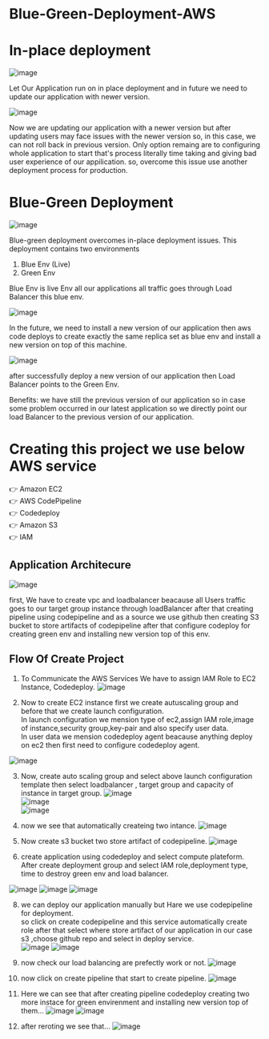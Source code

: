 # Blue-Green-Deployment-AWS

# In-place deployment

![image](https://github.com/jeelkanani/Blue-Green-Deployment-AWS/assets/80504844/991b84f8-9cb4-4f23-95b5-a94343de1888)


Let Our Application run on in place deployment and in future we need to update our application with newer version.


![image](https://github.com/jeelkanani/Blue-Green-Deployment-AWS/assets/80504844/cb01e36b-4b9e-49c7-8797-667939fa0e2b)


Now we are updating our application with a newer version but after updating users may face issues with the newer version so, in this case, we can not roll back in previous version. Only option remaing are to configuring whole application to start that's process literally time taking and giving bad user experience of our appilication.
so, overcome this issue use another deployment process for production.


# Blue-Green Deployment

![image](https://github.com/jeelkanani/Blue-Green-Deployment-AWS/assets/80504844/74860bee-76d9-41a1-a48c-4aaabccf0422)

Blue-green deployment overcomes in-place deployment issues. This deployment contains two environments 
1) Blue Env (Live)
2) Green Env 

Blue Env is live Env all our applications all traffic goes through Load Balancer this blue env.

![image](https://github.com/jeelkanani/Blue-Green-Deployment-AWS/assets/80504844/124a6b06-34f4-4bef-bc8c-1567854c967c)

In the future, we need to install a new version of our application then aws code deploys to create exactly the same replica set as blue env and install a new version on top of this machine.

![image](https://github.com/jeelkanani/Blue-Green-Deployment-AWS/assets/80504844/418095ff-b6b7-4537-832f-bb83d1dd5645)

after successfully deploy a new version of our application then Load Balancer points to the Green Env.

Benefits: we have still the previous version of our application so in case some problem occurred in our latest application so we directly point our load Balancer to the previous version of our application.

# Creating this project we use below AWS service

👉 Amazon EC2<br>
👉 AWS CodePipeline<br>
👉 Codedeploy<br>
👉 Amazon S3<br>
👉 IAM<br> 

## Application Architecure

![image](https://github.com/jeelkanani/Blue-Green-Deployment-AWS/assets/80504844/2b377d20-a8fd-43b2-b38c-aebfa59b71f5)

first, We have to create vpc and loadbalancer beacause all Users traffic goes to our target group instance through loadBalancer after that creating pipeline using codepipeline and as a source we use github then creating S3 bucket to store artifacts of codepipeline after that configure codeploy for creating green env and installing new version top of this env.<br>

## Flow Of Create Project

1) To Communicate the AWS Services We have to assign IAM Role to EC2 Instance, Codedeploy.
 ![image](https://github.com/jeelkanani/Blue-Green-Deployment-AWS/assets/80504844/0ca4da90-55bc-4193-858e-c3f59774232c)

2) Now to create EC2 instance first we create autuscaling group and before that we create launch configuration.<br>
   In launch configuration we mension type of ec2,assign IAM role,image of instance,security group,key-pair and also specify user data.<br>
   In user data we mension codedeploy agent beacause anything deploy on ec2 then first need to configure codedeploy agent.

![image](https://github.com/jeelkanani/Blue-Green-Deployment-AWS/assets/80504844/5431a941-0748-4903-b007-d932c4e32937)

3) Now, create auto scaling group and select above launch configuration template then select loadbalancer , target group and capacity of instance in target group. 
 ![image](https://github.com/jeelkanani/Blue-Green-Deployment-AWS/assets/80504844/64a91787-7be9-4e3e-9035-cedb1ddf9c1e)<br>
  ![image](https://github.com/jeelkanani/Blue-Green-Deployment-AWS/assets/80504844/34d3b050-6a40-43fd-b64b-e53dff225982)<br>
  ![image](https://github.com/jeelkanani/Blue-Green-Deployment-AWS/assets/80504844/40897cca-02b6-44f2-ac33-ab2ae13c38ed)<br>

4) now we see that automatically createing two intance.
  ![image](https://github.com/jeelkanani/Blue-Green-Deployment-AWS/assets/80504844/6c42d10f-8296-4033-9f81-2cc3d5f53b25)
  
6) Now create s3 bucket two store artifact of codepipeline.
  ![image](https://github.com/jeelkanani/Blue-Green-Deployment-AWS/assets/80504844/063e1b0f-4f26-40cc-8193-e5b0b09bfbcd)

7) create application using codedeploy and select compute plateform.<br>
   After create deployment group and select IAM role,deployment type, time to destroy green env and load balancer.

  ![image](https://github.com/jeelkanani/Blue-Green-Deployment-AWS/assets/80504844/e4ddf824-98b5-4640-9e4e-022926f46463)
  ![image](https://github.com/jeelkanani/Blue-Green-Deployment-AWS/assets/80504844/4489ff8d-5dcf-4db0-8001-b75524cf90de)
  ![image](https://github.com/jeelkanani/Blue-Green-Deployment-AWS/assets/80504844/b1a79baa-8d31-4de0-be3e-aab426875317)

8) we can deploy our application manually but Hare we use codepipeline for deployment.<br>
   so click on create codepipeline and this service automatically create role after that select  where store artifact of our application in our case s3 ,choose      github repo and select in deploy service.  
  ![image](https://github.com/jeelkanani/Blue-Green-Deployment-AWS/assets/80504844/c039c8e8-ba1c-4701-be19-e44f83d748e9)
   ![image](https://github.com/jeelkanani/Blue-Green-Deployment-AWS/assets/80504844/e2c7a002-4b02-493c-965b-bd5ecc521723)

9) now check our load balancing are prefectly work or not.
   ![image](https://github.com/jeelkanani/Blue-Green-Deployment-AWS/assets/80504844/dae6a728-57a0-4ce5-b712-8b9c67383092)

10) now click on create pipeline that start to create pipeline. 
   ![image](https://github.com/jeelkanani/Blue-Green-Deployment-AWS/assets/80504844/2d2d0144-48b6-44a5-b10f-08910e4d6403)

11) Here we can see that after creating pipeline codedeploy creating two more instace for green envirenment and installing new version top of them...
   ![image](https://github.com/jeelkanani/Blue-Green-Deployment-AWS/assets/80504844/3ebd59ea-37e1-4f6d-8a17-9b58b9e6cbda)
   ![image](https://github.com/jeelkanani/Blue-Green-Deployment-AWS/assets/80504844/dc7dac7a-9649-455a-999c-341c34746855)
   
12) after reroting we see that... 
    ![image](https://github.com/jeelkanani/Blue-Green-Deployment-AWS/assets/80504844/5fc7fc14-6a4a-4c91-83f6-2b64e74dd2e9)






